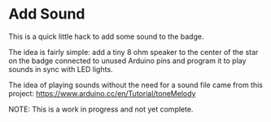 # Add Sound

This is a quick little hack to add some sound to the badge.

The idea is fairly simple: add a tiny 8 ohm speaker to the center of the star on the badge
connected to unused Arduino pins and program it to play sounds in sync with LED lights.

The idea of playing sounds without the need for a sound file came from this project:
https://www.arduino.cc/en/Tutorial/toneMelody

NOTE: This is a work in progress and not yet complete.
